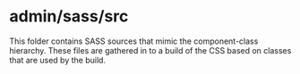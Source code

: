 # admin/sass/src

This folder contains SASS sources that mimic the component-class hierarchy. These files
are gathered in to a build of the CSS based on classes that are used by the build.
